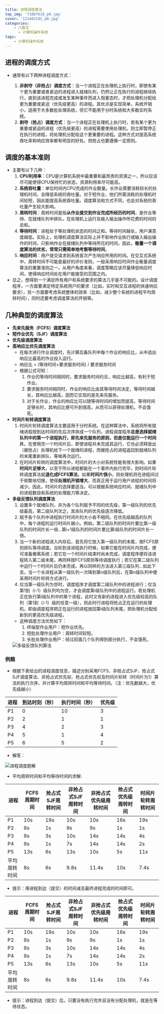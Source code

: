 ```yaml
---
title: 进程调度算法
top_img: '71087610_p0.jpg'
cover: '121403192_p0.jpg'
categories: 
    - 八股文
      - 计算机操作系统
tags: 
    - 计算机操作系统
---
```


## 进程的调度方式

* 通常有以下两种进程调度方式：

  1. **非剥夺（非抢占）调度方式**：当一个进程正在处理机上执行时，即使有某个更为重要或者紧迫的进程进入就绪队列，仍然让正在执行的进程继续执行，直到该进程完成或发生某种事件而进入阻塞态时，才把处理机分配给更为重要或紧迫（优先级更高）的进程。其优点是实现简单，系统开销小，适用于大多数批处理系统，但它不能用于分时系统和大多数实时系统。
  2. **剥夺（抢占）调度方式**：当一个进程正在处理机上执行时，若有某个更为重要或紧迫的进程（优先级更高）的进程需要使用处理机，则立即暂停正在执行的进程，将处理机分配给这个更重要的进程。这种方式对提高系统吞吐率和响应效率都有明显的好处。但抢占也要遵循一定原则。

## 调度的基本准则

* 主要有以下几种：
  1. **CPU利用率**：CPU是计算机系统中最重要和最昂贵的资源之一，所以应该尽可能使得CPU保持忙的状态，资源利用率尽可能高。
  2. **系统吞吐量**：单位时间内CPU完成的作业数量。长作业需要消耗较长的处理机时间，会降低系统的吞吐量。对于短作业，他们所需消耗的处理机时间较短，因此能提高系统吞吐量。调度算法和方式不同，也会对系统的吞吐量产生较大影响。
  3. **周转时间**：周转时间是指**从作业提交到作业完成所经历的时间**，是作业等待、在就绪队列中排队，在处理机上运行及输入输出操作所花费的时间的总和。
  4. **等待时间**：进程处于等处理机状态的时间之和。等待时间越长，用户满意度越低。实际上，处理机调度算法实际上并不影响作业执行或输入输出操作的时间，只影响作业在就绪队列中等待所花的时间。因此，**衡量一个调度算法的优劣，常常只需简单地考察等待时间**。
  5. **响应时间**：用户提交请求到系统首次产生响应所用的时间。在交互式系统中，周转时间不可能是最好的评价准则，一般采用响应时间作业衡量调度算法的重要准则之一。从用户角度来看，调度策略应该尽量降低响应时间，使得响应时间处在用户能接受的范围之内。
* 总之，想得到一个满足所有用户和系统要求的算法几乎是不可能的。设计调度程序，一方面要满足特定系统用户的要求（比如，实时和交互进程的快速响应要求），另一方面要考虑系统整体的效率（比如，减少整个系统的进程平均周转时间），同时还要考虑调度算法的开销等。

## 几种典型的调度算法

* **先来先服务（FCFS）调度算法**
* **短作业优先（SJF）调度算法**
* **优先级调度算法**
* **高响应比优先调度算法**
  * 在每次进行作业调度时，先计算后备队列中每个作业的响应比，从中选出响应比最高的作业投入运行。
  * 响应比 = (等待时间+要求服务时间) / 要求服务时间
  * 根据公式可知：
    1. 作业的等待时间相同时，要求服务时间约旦，响应比越高，有利于短作业。
    2. 要求服务时间相同时，作业的响应比由其等待时间决定，等待时间越长，其响应比越高，因而它实现的是先来先服务。
    3. 对于长作业，作业的响应比可以随等待时间的增加而提高，等待时间足够长时，其响应比便可升到很高，从而可以获得处理机，不会饿死。
* **时间片轮转调度算法**
  1. 时间片轮转调度算法主要适用于分时系统。在这种算法中，系统将所有就绪进程按到达时间的先后次序排成一个队列，进程调度程序**总是选择就绪队列中的第一个进程执行，即先来先服务的原则，但是仅能运行一个时间片**。在使用完一个时间片后，即使进程并未完成其运行，它也必须释放出（被抢占）处理机给下一个就绪的进程，而被抢占的进程返回到就绪队列的末尾重新排队，等候再次运行。
  2. 在时间片轮转的调度算法中，时间片的大小对系统性能有很大影响。如果**时间片足够大**，以至于所以进程都能在一个事件内执行完毕，则时间片轮转调度算法就**退化成FCFS算法**。如果**时间片很小**，则处理机将在进程间过于频繁地切换，使得**处理机开销增大**，而真正用于运行用户进程的时间将减少。因此，时间片的选择要适当，可以根据系统响应时间、就绪队列中的进程数目和系统的处理能力等决定。
* **多级反馈队列调度算法**
  1. 设置多个就绪队列，并为各个队列赋予不同的优先级，第一级队列的优先级最高，第二级队列次之，其余队列的优先级逐次降低。
  2. 赋予各个队列中进程执行时间片的大小各不相同。在优先级越高的队列中，每个进程的运行时间片越小。例如，第二级队列的时间片要比第一级队列的时间片长一倍…第i+1级队列的时间片要比第i级队列的时间片长一倍。
  3. 当一个新的进程进入内存后，首先将它放入第一级队列的末尾，按FCFS原则排队等待调度。当轮到该进程执行时候，如果它能在时间片内完成，便可准备撤离系统；若它在一个时间片结束时尚未完成，调度程序便将该进程转入第二级末尾，再同样按FCFS原则等待调度执行；若它在第二级队列中运行一个时间片后仍未完成，再以同样的方法进入第三级队列…如此下去，当一个长进程从第一级队列一次降到第n级队列后，在第n级队列中便采用时间片轮转方式进行。
  4. 仅当第一级队列为空时，调度程序才调度第二级队列中的进程进行；仅当第1到（i-1）级队列均为空，才会调度第i级队列中的进程运行。若处理机正在执行第i级队列中的某个进程，此时又有新的进程进入优先级较高的队列（第1到（i-1）级的任意一级），则此时行进程将抢占正在运行的处理机，即由调度程序把正在运行的进程放回第i级队列末尾，把处理机分配给新到的更高优先级进程。
  * 这种调度方法优势如下：
    1. 终端型作业用户：短作业优先。
    2. 短批处理作业用户：周转时间较短。
    3. 长批处理作业用户：经过前面几个队列得到部分执行，不会饿死。
  <img src="多级反馈队列.png" alt="多级反馈队列算法" style="zoom:100%;">

### 例题

* 根据下表给出的进程调度信息，描述分别采用FCFS、非抢占式SJF、抢占式SJF调度算法、非抢占式优先权、抢占式优先权及时间片轮转（时间片为1）算法的执行次序，并计算平均周转时间和平均等待时间。（注：优先数越大，优先级越小）

| 进程 | 到达时刻（秒）| 执行时间（秒）| 优先级 |
| -------- | -------- | -------- | -------- |
|P1        | 0        | 10       | 3        |
|P2        | 2        | 1        | 1        |
|P3        | 4        | 2        | 3        |
|P4        | 5        | 1        | 4        |
|P5        | 6        | 5        | 2        |

* 解答：

<img src="进程调度.png" alt="进程调度题解" style="zoom:100%;">

* 平均周转时间和平均等待时间的求解:

| 进程 | FCFS周期时间 | 抢占式SJF周转时间 | 非抢占式SJF周转时间 | 非抢占式优先级周转时间 | 抢占式优先级周转时间 | 时间片轮转周转时间 |
| --------  | -------- | -------- | -------- | -------- | -------- | -------- |
|P1         | 10s      | 19s      | 10s      | 10s      | 16s      | 19s      |
|P2         | 9s       | 1s       | 9s       | 9s       | 1s       | 1s       |
|P3         | 9s       | 3s       | 10s      | 14s      | 14s      | 4s       |
|P4         | 9s       | 1s       | 7s       | 14s      | 14s      | 2s       |
|P5         | 13s      | 6s       | 13s      | 10s      | 5s       | 11s      |
|平均周转时间| 8s       | 6s       | 9.8s     | 11.4s    | 10s      | 7.4s     |

* 提示：用进程到达（提交）的时间减去最终进程完成的时间即可。

| 进程 | FCFS周期时间 | 抢占式SJF周转时间 | 非抢占式SJF周转时间 | 非抢占式优先级周转时间 | 抢占式优先级周转时间 | 时间片轮转周转时间 |
| --------  | -------- | -------- | -------- | -------- | -------- | -------- |
|P1         | 10s      | 19s      | 10s      | 10s      | 16s      | 19s      |
|P2         | 9s       | 1s       | 9s       | 9s       | 1s       | 1s       |
|P3         | 9s       | 3s       | 10s      | 14s      | 14s      | 4s       |
|P4         | 9s       | 1s       | 7s       | 14s      | 14s      | 2s       |
|P5         | 13s      | 6s       | 13s      | 10s      | 5s       | 11s      |
|平均周转时间| 8s       | 6s       | 9.8s     | 11.4s    | 10s      | 7.4s     |

* 提示：进程到达（提交）后，只要没有执行完并且没有分配处理机，就是在等待状态。
